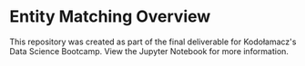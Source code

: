 # Entity Matching Overview

This repository was created as part of the final deliverable for Kodołamacz's Data Science Bootcamp.
View the Jupyter Notebook for more information.
